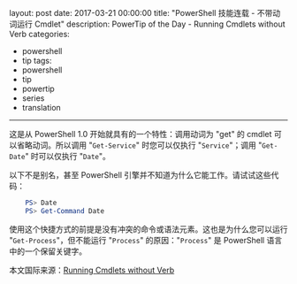 ﻿layout: post
date: 2017-03-21 00:00:00
title: "PowerShell 技能连载 - 不带动词运行 Cmdlet"
description: PowerTip of the Day - Running Cmdlets without Verb
categories:
- powershell
- tip
tags:
- powershell
- tip
- powertip
- series
- translation
---
这是从 PowerShell 1.0 开始就具有的一个特性：调用动词为 "get" 的 cmdlet 可以省略动词。所以调用 "`Get-Service`" 时您可以仅执行 "`Service`"；调用 "`Get-Date`" 时可以仅执行 "`Date`"。

以下不是别名，甚至 PowerShell 引擎并不知道为什么它能工作。请试试这些代码：

```powershell
    PS> Date
    PS> Get-Command Date
```

使用这个快捷方式的前提是没有冲突的命令或语法元素。这也是为什么您可以运行 "`Get-Process`"，但不能运行 "`Process`" 的原因："`Process`" 是 PowerShell 语言中的一个保留关键字。

<!--more-->
本文国际来源：[Running Cmdlets without Verb](http://community.idera.com/powershell/powertips/b/tips/posts/running-cmdlets-without-verb)
